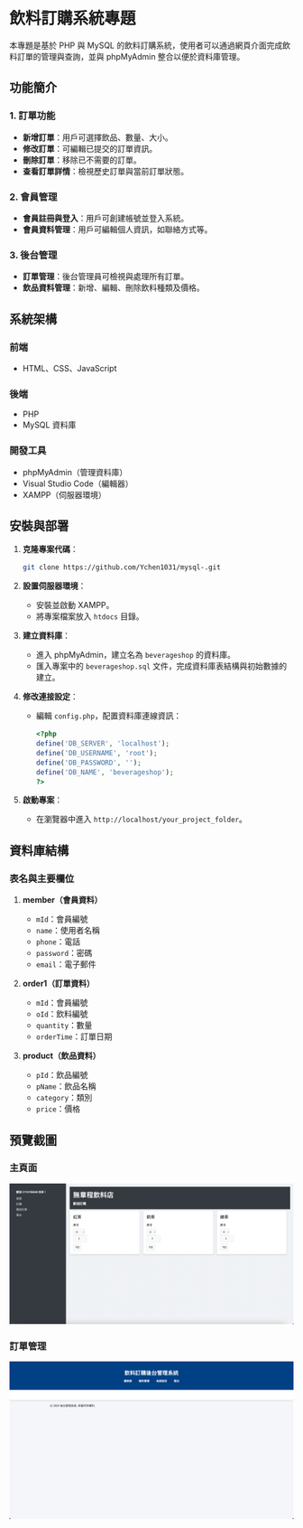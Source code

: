 # 飲料訂購系統專題

本專題是基於 PHP 與 MySQL 的飲料訂購系統，使用者可以通過網頁介面完成飲料訂單的管理與查詢，並與 phpMyAdmin 整合以便於資料庫管理。

## 功能簡介

### 1. 訂單功能
- **新增訂單**：用戶可選擇飲品、數量、大小。
- **修改訂單**：可編輯已提交的訂單資訊。
- **刪除訂單**：移除已不需要的訂單。
- **查看訂單詳情**：檢視歷史訂單與當前訂單狀態。

### 2. 會員管理
- **會員註冊與登入**：用戶可創建帳號並登入系統。
- **會員資料管理**：用戶可編輯個人資訊，如聯絡方式等。

### 3. 後台管理
- **訂單管理**：後台管理員可檢視與處理所有訂單。
- **飲品資料管理**：新增、編輯、刪除飲料種類及價格。

## 系統架構

### 前端
- HTML、CSS、JavaScript

### 後端
- PHP
- MySQL 資料庫

### 開發工具
- phpMyAdmin（管理資料庫）
- Visual Studio Code（編輯器）
- XAMPP（伺服器環境）

## 安裝與部署

1. **克隆專案代碼**：
   ```bash
   git clone https://github.com/Ychen1031/mysql-.git
   ```

2. **設置伺服器環境**：
   - 安裝並啟動 XAMPP。
   - 將專案檔案放入 `htdocs` 目錄。

3. **建立資料庫**：
   - 進入 phpMyAdmin，建立名為 `beverageshop` 的資料庫。
   - 匯入專案中的 `beverageshop.sql` 文件，完成資料庫表結構與初始數據的建立。

4. **修改連接設定**：
   - 編輯 `config.php`，配置資料庫連線資訊：
     ```php
     <?php
     define('DB_SERVER', 'localhost');
     define('DB_USERNAME', 'root');
     define('DB_PASSWORD', '');
     define('DB_NAME', 'beverageshop');
     ?>
     ```

5. **啟動專案**：
   - 在瀏覽器中進入 `http://localhost/your_project_folder`。

## 資料庫結構

### 表名與主要欄位

1. **member（會員資料）**
   - `mId`：會員編號
   - `name`：使用者名稱
   - `phone`：電話
   - `password`：密碼
   - `email`：電子郵件

2. **order1（訂單資料）**
   - `mId`：會員編號
   - `oId`：飲料編號
   - `quantity`：數量
   - `orderTime`：訂單日期

3. **product（飲品資料）**
   - `pId`：飲品編號
   - `pName`：飲品名稱
   - `category`：類別
   - `price`：價格

## 預覽截圖

### 主頁面
![主頁面](./主畫面.png)

### 訂單管理
![訂單後台管理](./訂單後台管理.png)



